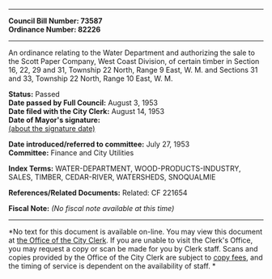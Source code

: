 * * * * *  
  
**Council Bill Number: [](#h0)[](#h2)73587**   
**Ordinance Number: 82226**  
  
* * * * *  
  
An ordinance relating to the Water Department and authorizing the sale to the Scott Paper Company, West Coast Division, of certain timber in Section 16, 22, 29 and 31, Township 22 North, Range 9 East, W. M. and Sections 31 and 33, Township 22 North, Range 10 East, W. M.  
  
**Status:** Passed   
**Date passed by Full Council:** August 3, 1953   
**Date filed with the City Clerk:** August 14, 1953   
**Date of Mayor's signature:**   
[(about the signature date)](/~public/approvaldate.htm)   
  
  
**Date introduced/referred to committee:** July 27, 1953   
**Committee:** Finance and City Utilities   
  
**Index Terms:** WATER-DEPARTMENT, WOOD-PRODUCTS-INDUSTRY, SALES, TIMBER, CEDAR-RIVER, WATERSHEDS, SNOQUALMIE  
  
**References/Related Documents:** Related: CF 221654  
  
**Fiscal Note:** *(No fiscal note available at this time)*  
  
* * * * *  
  
*No text for this document is available on-line. You may view this document at [the Office of the City Clerk](http://www.seattle.gov/leg/clerk/contactUs.htm). If you are unable to visit the Clerk's Office, you may request a copy or scan be made for you by Clerk staff. Scans and copies provided by the Office of the City Clerk are subject to [copy fees](http://clerk.seattle.gov/~public/clerkfees.htm), and the timing of service is dependent on the availability of staff. *  
  
  
